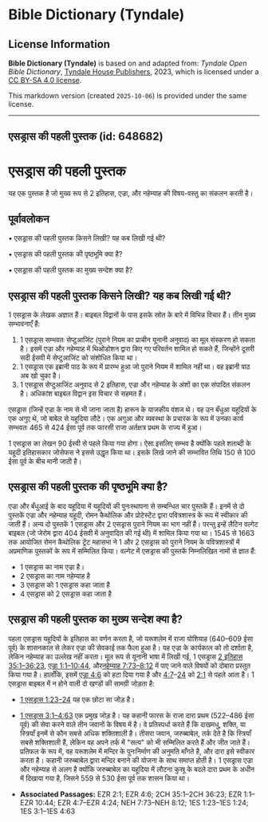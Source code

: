 # Bible Dictionary (Tyndale)

## License Information

**Bible Dictionary (Tyndale)** is based on and adapted from: _Tyndale Open Bible Dictionary_, [Tyndale House Publishers](https://tyndaleopenresources.com/), 2023, which is licensed under a [CC BY-SA 4.0 license](https://creativecommons.org/licenses/by-sa/4.0/legalcode.en).

This markdown version (created `2025-10-06`) is provided under the same license.



--------------------------------

## एसड्रास की पहली पुस्तक (id: 648682)

एसड्रास की पहली पुस्तक
======================

यह एक पुस्तक है जो मुख्य रूप से 2 इतिहास, एज्रा, और नहेम्याह की विषय\-वस्तु का संकलन करती है।

पूर्वावलोकन
-----------

• एसड्रास की पहली पुस्तक किसने लिखी? यह कब लिखी गई थी?

• एसड्रास की पहली पुस्तक की पृष्ठभूमि क्या है?

• एसड्रास की पहली पुस्तक का मुख्य सन्देश क्या है?

एसड्रास की पहली पुस्तक किसने लिखी? यह कब लिखी गई थी?
----------------------------------------------------

1 एसड्रास के लेखक अज्ञात हैं। बाइबल विद्वानों के पास इसके स्रोत के बारे में विभिन्न विचार हैं। तीन मुख्य सम्भावनाएँ हैं:

1. 1 एसड्रास सम्भवतः सेप्टुआजिंट (पुराने नियम का प्राचीन यूनानी अनुवाद) का मूल संस्करण हो सकता है। इसमें एज्रा और नहेम्याह में थिओडोशन द्वारा किए गए परिवर्तन शामिल हो सकते हैं, जिन्होंने दूसरी सदी ईसवी में सेप्टुआजिंट को संशोधित किया था।
2. 1 एसड्रास एक इब्रानी पाठ के रूप में प्रारम्भ हुआ जो पुराने नियम में शामिल नहीं था। वह इब्रानी पाठ अब खो चुका है।
3. 1 एसड्रास सेप्टुआजिंट अनुवाद से 2 इतिहास, एज्रा और नहेम्याह के अंशों का एक संपादित संकलन है। अधिकांश बाइबल विद्वान इस विचार से सहमत हैं।

एसड्रास (जिन्हें एज्रा के नाम से भी जाना जाता है) हारून के याजकीय वंशज थे। वह उन बँधुआ यहूदियों के एक अगुए थे, जो बाबेल से यहूदिया लौटे। एक अगुआ और व्यवस्था के प्रचारक के रूप में उनका कार्य सम्भवतः 465 से 424 ईसा पूर्व तक फारसी राजा अर्तक्षत्र प्रथम के राज्य में हुआ।

1 एसड्रास का लेखन 90 ईस्वी से पहले किया गया होगा। ऐसा इसलिए सम्भव है क्योंकि पहले शताब्दी के यहूदी इतिहासकार जोसेफस ने इससे उद्धृत किया था। इसके लिखे जाने की सम्भावित तिथि 150 से 100 ईसा पूर्व के बीच मानी जाती है।

एसड्रास की पहली पुस्तक की पृष्ठभूमि क्या है?
--------------------------------------------

एज्रा और बँधुआई के बाद यहूदिया में यहूदियों की पुनःस्थापना से सम्बन्धित चार पुस्तकें हैं। इनमें से दो पुस्तकें एज्रा और नहेम्याह यहूदी, रोमन कैथोलिक और प्रोटेस्टेंट द्वारा पवित्रशास्त्र के रूप में स्वीकार की जाती हैं। अन्य दो पुस्तकें 1 एसड्रास और 2 एसड्रास पुराने नियम का भाग नहीं हैं। परन्तु इन्हें लैटिन वल्गेट बाइबल (जो जेरोम द्वारा 404 ईसवी में अनुवादित की गई थी) में शामिल किया गया था। 1545 से 1663 तक आयोजित रोमन कैथोलिक ट्रेंट महासभा ने 1 और 2 एसड्रास को पुराने नियम के पवित्रशास्त्रों में अप्रमाणिक पुस्तकों के रूप में सम्मिलित किया। वल्गेट में एसड्रास की पुस्तकें निम्नलिखित नामों से ज्ञात हैं:

* 1 एसड्रास का नाम एज्रा है।
* 2 एसड्रास का नाम नहेम्याह है
* 3 एसड्रास को 1 एसड्रास कहा जाता है
* 4 एसड्रास को 2 एसड्रास कहा जाता है

एसड्रास की पहली पुस्तक का मुख्य सन्देश क्या है?
-----------------------------------------------

पहला एसड्रास यहूदियों के इतिहास का वर्णन करता है, जो यरूशलेम में राजा योशियाह (640–609 ईसा पूर्व) के शासनकाल से लेकर एज्रा की सेवकाई तक फैला हुआ है। यह एज्रा के कार्यकाल को तो दर्शाता है, लेकिन नहेम्याह का उल्लेख नहीं करता। मूल रूप से यूनानी भाषा में लिखी गई, 1 एसड्रास [2 इतिहास 35:1–36:23](https://ref.ly/2Chr35:1-2Chr36:23), [एज्रा 1:1–10:44](https://ref.ly/Ezra1:1-Ezra10:44), और[नहेम्याह 7:73–8:12](https://ref.ly/Neh7:73-Neh8:12) में पाए जाने वाले विषयों को दोबारा प्रस्तुत किया गया है। हालाँकि, इसमें [एज्रा 4:6](https://ref.ly/Ezra4:6) को हटा दिया गया है और [4:7](https://ref.ly/Ezra4:7-Ezra4:24)–[24](https://ref.ly/Ezra4:7-Ezra4:24) को [2:1](https://ref.ly/Ezra2:1) से पहले आता है। 1 एसड्रास बाइबल में न होने वाली दो खण्डों की सामग्री जोड़ता है:

* [1 एसड्रास 1:23–24](https://ref.ly/1Esd1:23-1Esd1:24) यह एक छोटा सा जोड़ है।
* [1 एसड्रास 3:1–4:63](https://ref.ly/1Esd3:1-1Esd4:63) एक प्रमुख जोड़ है। यह कहानी फारस के राजा दारा प्रथम (522–486 ईसा पूर्व) की सेवा करने वाले तीन जवानों के विषय में है। वे प्रतिस्पर्धा करते हैं कि दाखमधु, शक्ति, या स्त्रियाँ इनमें से कौन सबसे अधिक शक्तिशाली है। तीसरा जवान, जरुब्बाबेल, तर्क देते है कि स्त्रियाँ सबसे शक्तिशाली हैं, लेकिन वह अपने तर्क में "सत्य" को भी सम्मिलित करते हैं और जीत जाते हैं। प्रतिफल के रूप में, वह यरूशलेम में मन्दिर के पुनःनिर्माण की अनुमति माँगते है, और दारा इसे स्वीकार करता है। कहानी जरुब्बाबेल द्वारा मन्दिर बनाने की योजना के साथ समाप्त होती है। 1 एसड्रास एज्रा और नहेम्याह से अलग है क्योंकि जरुब्बाबेल का यहूदिया में लौटना कुस्रू के बदले दारा प्रथम के अधीन में दिखाया गया है, जिसने 559 से 530 ईसा पूर्व तक शासन किया था।

* **Associated Passages:** EZR 2:1; EZR 4:6; 2CH 35:1–2CH 36:23; EZR 1:1–EZR 10:44; EZR 4:7–EZR 4:24; NEH 7:73–NEH 8:12; 1ES 1:23–1ES 1:24; 1ES 3:1–1ES 4:63

